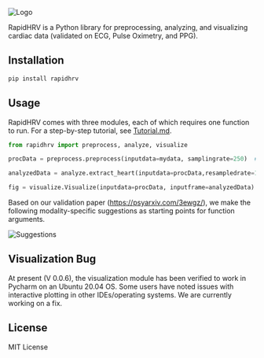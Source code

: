 ![Logo](https://github.com/peterakirk/RapidHRV/blob/main/Images/Logo.png?raw=true)


RapidHRV is a Python library for preprocessing, analyzing, and visualizing cardiac data (validated on ECG, Pulse Oximetry, and PPG).

## Installation

```bash
pip install rapidhrv
```

## Usage
RapidHRV comes with three modules, each of which requires one function to run. For a step-by-step tutorial, see 
[Tutorial.md](./Tutorial/Tutorial.md).

```python
from rapidhrv import preprocess, analyze, visualize

procData = preprocess.preprocess(inputdata=mydata, samplingrate=250)  # returns upsampled, high-pass filtered, smoothed data

analyzedData = analyze.extract_heart(inputdata=procData,resampledrate=1000)  # returns dictionary with analyzed data

fig = visualize.Visualize(inputdata=procData, inputframe=analyzedData)  # returns interactive matplotlib object, displaying BPM and RMSSD time series
```

Based on our validation paper (https://psyarxiv.com/3ewgz/), we make the following modality-specific suggestions as 
starting points for function arguments.

![Suggestions](https://github.com/peterakirk/RapidHRV/blob/main/Images/Modality_suggestions.png?raw=true)

## Visualization Bug

At present (V 0.0.6), the visualization module has been verified to work in Pycharm on an Ubuntu 20.04 OS. Some users 
have noted issues with interactive plotting in other IDEs/operating systems. We are currently working on a fix.

## License
MIT License
